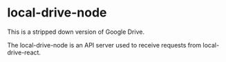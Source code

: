# local-drive-node
This is a stripped down version of Google Drive.

The local-drive-node is an API server used to receive requests from local-drive-react.